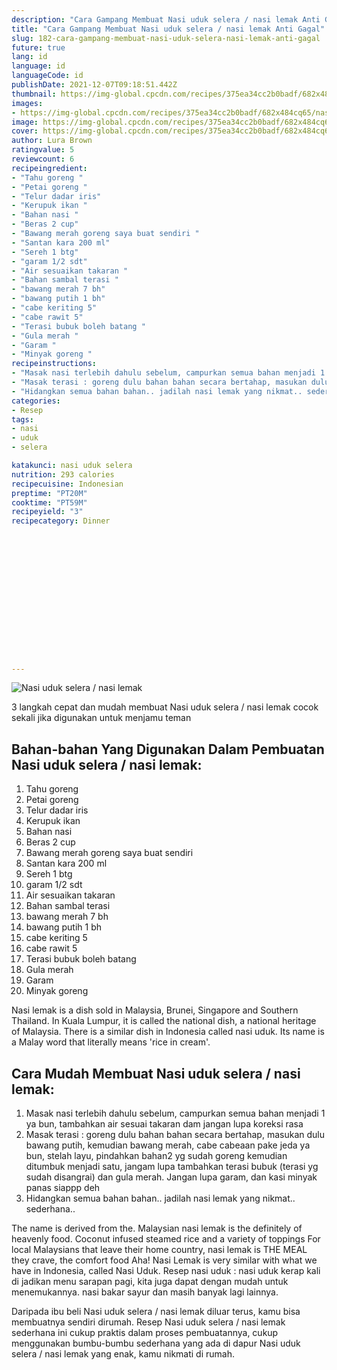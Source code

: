 ```yaml
---
description: "Cara Gampang Membuat Nasi uduk selera / nasi lemak Anti Gagal"
title: "Cara Gampang Membuat Nasi uduk selera / nasi lemak Anti Gagal"
slug: 182-cara-gampang-membuat-nasi-uduk-selera-nasi-lemak-anti-gagal
future: true
lang: id
language: id
languageCode: id
publishDate: 2021-12-07T09:18:51.442Z 
thumbnail: https://img-global.cpcdn.com/recipes/375ea34cc2b0badf/682x484cq65/nasi-uduk-selera-nasi-lemak-foto-resep-utama.png
images:
- https://img-global.cpcdn.com/recipes/375ea34cc2b0badf/682x484cq65/nasi-uduk-selera-nasi-lemak-foto-resep-utama.png
image: https://img-global.cpcdn.com/recipes/375ea34cc2b0badf/682x484cq65/nasi-uduk-selera-nasi-lemak-foto-resep-utama.png
cover: https://img-global.cpcdn.com/recipes/375ea34cc2b0badf/682x484cq65/nasi-uduk-selera-nasi-lemak-foto-resep-utama.png
author: Lura Brown
ratingvalue: 5
reviewcount: 6
recipeingredient:
- "Tahu goreng "
- "Petai goreng "
- "Telur dadar iris"
- "Kerupuk ikan "
- "Bahan nasi "
- "Beras 2 cup"
- "Bawang merah goreng saya buat sendiri "
- "Santan kara 200 ml"
- "Sereh 1 btg"
- "garam 1/2 sdt"
- "Air sesuaikan takaran "
- "Bahan sambal terasi "
- "bawang merah 7 bh"
- "bawang putih 1 bh"
- "cabe keriting 5"
- "cabe rawit 5"
- "Terasi bubuk boleh batang "
- "Gula merah "
- "Garam "
- "Minyak goreng "
recipeinstructions:
- "Masak nasi terlebih dahulu sebelum, campurkan semua bahan menjadi 1 ya bun, tambahkan air sesuai takaran dam jangan lupa koreksi rasa"
- "Masak terasi : goreng dulu bahan bahan secara bertahap, masukan dulu bawang putih, kemudian bawang merah, cabe cabeaan pake jeda ya bun, stelah layu, pindahkan bahan2 yg sudah goreng kemudian ditumbuk menjadi satu, jangam lupa tambahkan terasi bubuk (terasi yg sudah disangrai) dan gula merah. Jangan lupa garam, dan kasi minyak panas siappp deh"
- "Hidangkan semua bahan bahan.. jadilah nasi lemak yang nikmat.. sederhana.."
categories:
- Resep
tags:
- nasi
- uduk
- selera

katakunci: nasi uduk selera 
nutrition: 293 calories
recipecuisine: Indonesian
preptime: "PT20M"
cooktime: "PT59M"
recipeyield: "3"
recipecategory: Dinner


     
    
    
    
    
    
    
    
    
    
    
      
    
---
```



![Nasi uduk selera / nasi lemak](https://img-global.cpcdn.com/recipes/375ea34cc2b0badf/682x484cq65/nasi-uduk-selera-nasi-lemak-foto-resep-utama.png)

3 langkah cepat dan mudah membuat  Nasi uduk selera / nasi lemak cocok sekali jika digunakan untuk menjamu teman

<!--inarticleads1-->

## Bahan-bahan Yang Digunakan Dalam Pembuatan Nasi uduk selera / nasi lemak:

1. Tahu goreng 
1. Petai goreng 
1. Telur dadar iris
1. Kerupuk ikan 
1. Bahan nasi 
1. Beras 2 cup
1. Bawang merah goreng saya buat sendiri 
1. Santan kara 200 ml
1. Sereh 1 btg
1. garam 1/2 sdt
1. Air sesuaikan takaran 
1. Bahan sambal terasi 
1. bawang merah 7 bh
1. bawang putih 1 bh
1. cabe keriting 5
1. cabe rawit 5
1. Terasi bubuk boleh batang 
1. Gula merah 
1. Garam 
1. Minyak goreng 

Nasi lemak is a dish sold in Malaysia, Brunei, Singapore and Southern Thailand. In Kuala Lumpur, it is called the national dish, a national heritage of Malaysia. There is a similar dish in Indonesia called nasi uduk. Its name is a Malay word that literally means &#39;rice in cream&#39;. 

<!--inarticleads2-->

## Cara Mudah Membuat Nasi uduk selera / nasi lemak:

1. Masak nasi terlebih dahulu sebelum, campurkan semua bahan menjadi 1 ya bun, tambahkan air sesuai takaran dam jangan lupa koreksi rasa
1. Masak terasi : goreng dulu bahan bahan secara bertahap, masukan dulu bawang putih, kemudian bawang merah, cabe cabeaan pake jeda ya bun, stelah layu, pindahkan bahan2 yg sudah goreng kemudian ditumbuk menjadi satu, jangam lupa tambahkan terasi bubuk (terasi yg sudah disangrai) dan gula merah. Jangan lupa garam, dan kasi minyak panas siappp deh
1. Hidangkan semua bahan bahan.. jadilah nasi lemak yang nikmat.. sederhana..


The name is derived from the. Malaysian nasi lemak is the definitely of heavenly food. Coconut infused steamed rice and a variety of toppings For local Malaysians that leave their home country, nasi lemak is THE MEAL they crave, the comfort food Aha! Nasi Lemak is very similar with what we have in Indonesia, called Nasi Uduk. Resep nasi uduk : nasi uduk kerap kali di jadikan menu sarapan pagi, kita juga dapat dengan mudah untuk menemukannya. nasi bakar sayur dan masih banyak lagi lainnya. 

Daripada ibu beli  Nasi uduk selera / nasi lemak  diluar terus, kamu  bisa membuatnya sendiri dirumah. Resep  Nasi uduk selera / nasi lemak  sederhana ini cukup praktis dalam proses pembuatannya, cukup menggunakan bumbu-bumbu sederhana yang ada di dapur  Nasi uduk selera / nasi lemak  yang enak, kamu nikmati di rumah.
